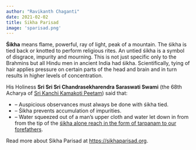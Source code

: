 ```yaml
---
author: "Ravikanth Chaganti"
date: 2021-02-02
title: Sikha Parisad
image: 'sparisad.png'
---
```


**Śikha** means flame, powerful, ray of light, peak of a mountain. The śikha is tied back or knotted to perform religious rites. An untied śikha is a symbol of disgrace, impurity and mourning. This is not just specific only to the Brahmins but all Hindu men in ancient India had śikha. Scientifically, tying of hair applies pressure on certain parts of the head and brain and in turn results in higher levels of concentration.

His Holiness **Sri Sri Sri Chandrasekharendra Saraswati Swami** (the 68th Acharya of [Sri Kanchi Kamakoti Peetam](http://kamakoti.org/)) said that:

- – Auspicious observances must always be done with śikha tied.
- – Śikha prevents accumulation of impurities.
- – Water squeezed out of a man’s upper cloth and water let down in from from the tip of the [śikha alone reach in the form of tarpanam to our forefathers](https://shikhaparishath.wordpress.com/daily-sikha-mantra/).

Read more about Sikha Parisad at https://sikhaparisad.org.